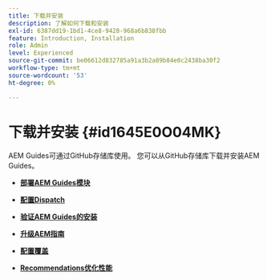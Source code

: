 ```yaml
---
title: 下载并安装
description: 了解如何下载和安装
exl-id: 6387dd19-1bd1-4ce8-9428-968a6b838fbb
feature: Introduction, Installation
role: Admin
level: Experienced
source-git-commit: be06612d832785a91a3b2a89b84e0c2438ba30f2
workflow-type: tm+mt
source-wordcount: '53'
ht-degree: 0%

---
```


# 下载并安装 {#id1645E0O04MK}

AEM Guides可通过GitHub存储库使用。 您可以从GitHub存储库下载并安装AEM Guides。

- **[部署AEM Guides模块](download-install-dxml-first-time.md)**

- **[配置Dispatch](download-install-configure-dispatcher.md)**

- **[验证AEM Guides的安装](download-install-verify-dxml-installation.md)**

- **[升级AEM指南](download-install-upgrade-dxml.md)**

- **[配置覆盖](download-install-additional-config-override.md)**

- **[Recommendations优化性能](download-install-recommend-perf-optimiz.md)**
